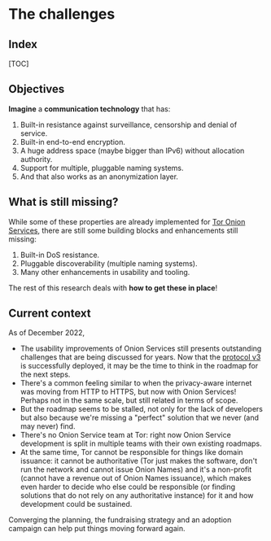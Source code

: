 # The challenges

## Index

[TOC]

## Objectives

<!--
***Have you ever considered that we work with one of the coolest technologies?***
***And that our job consists in making it even cooler?***
-->

**Imagine** a **communication technology** that has:

1. Built-in resistance against surveillance, censorship and denial of service.
2. Built-in end-to-end encryption.
3. A huge address space (maybe bigger than IPv6) without allocation authority.
4. Support for multiple, pluggable naming systems.
5. And that also works as an anonymization layer.

<!--
We may call this technology **Enhanced Onion Services**,

Onion Services is not just an anonymization technology, but much more than
that: it's a communication layer that can offer *protection against
surveillance, censorship and DoS* with *built-in anonymity in the Onion Service
protocol*.
-->

## What is still missing?

While some of these properties are already implemented for [Tor Onion
Services][], there are still some building blocks and enhancements
still missing:

1. Built-in DoS resistance.
2. Pluggable discoverability (multiple naming systems).
3. Many other enhancements in usability and tooling.

The rest of this research deals with **how to get these in place**!

## Current context

As of December 2022,

* The usability improvements of Onion Services still presents outstanding
  challenges that are being discussed for years. Now that the [protocol v3][] is
  successfully deployed, it may be the time to think in the roadmap for the next
  steps.
* There's a common feeling similar to when the privacy-aware internet was
  moving from HTTP to HTTPS, but now with Onion Services! Perhaps not in the
  same scale, but still related in terms of scope.
* But the roadmap seems to be stalled, not only for the lack of developers but
  also because we're missing a "perfect" solution that we never (and may never)
  find.
* There's no Onion Service team at Tor: right now Onion Service
  development is split in multiple teams with their own existing roadmaps.
* At the same time, Tor cannot be responsible for things like domain issuance:
  it cannot be authoritative (Tor just makes the software, don't run the
  network and cannot issue Onion Names) and it's a non-profit (cannot have a
  revenue out of Onion Names issuance), which makes even harder to decide who
  else could be responsible (or finding solutions that do not rely on any
  authoritative instance) for it and how development could be sustained.

Converging the planning, the fundraising strategy and an adoption campaign can
help put things moving forward again.

[Tor Onion Services]: https://community.torproject.org/onion-services/
[protocol v3]: https://spec.torproject.org/rend-spec-v3
